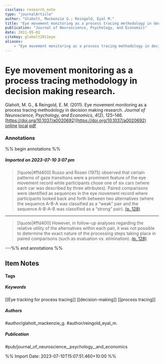 ```yaml
---
cssclass: research_note
type: "journalArticle"
author: "Glaholt, Mackenzie G.; Reingold, Eyal M."
title: "Eye movement monitoring as a process tracing methodology in decision making research."
publication: "Journal of Neuroscience, Psychology, and Economics"
date: 2011-05-01
citekey: glaholt2011eye
aliases: 
    - "Eye movement monitoring as a process tracing methodology in decision making research."
---
```


# Eye movement monitoring as a process tracing methodology in decision making research.

Glaholt, M. G., & Reingold, E. M. (2011). Eye movement monitoring as a process tracing methodology in decision making research. _Journal of Neuroscience, Psychology, and Economics_, _4_(2), 125–146. [https://doi.org/10.1037/a0020692](https://doi.org/10.1037/a0020692)
[online](http://zotero.org/users/local/kZl3QdXV/items/J69IHDJQ) [local](zotero://select/library/items/J69IHDJQ) [pdf](file:///home/gjc216/Zotero/storage/JEABJDVM/Glaholt%20and%20Reingold%20-%202011%20-%20Eye%20movement%20monitoring%20as%20a%20process%20tracing%20metho.pdf)
 

 
### Annotations

%% begin annotations %%
##### Imported on 2023-07-10 3:07 pm
>[!quote|#ffd400]
>Russo and Rosen (1975) observed that certain patterns of gaze transitions were a prominent feature of the eye movement record while participants chose one of six cars (where each car was described by three attributes). Paired comparisons were identified as sequences in the eye movement record where participants looked back and forth between two alternatives (where the sequence A-B-A was classified as a “weak” pair and the sequence A-B-A-B was classified as a “strong” pair). [(p. 128)](zotero://open-pdf/library/items/JEABJDVM?page=128&annotation=3NGZIG2H)

---
>[!quote|#ffd400]
>However, in follow-up analyses regarding the relative utility of the alternatives within each pair, it was not possible to determine the exact nature of the processing steps taking place in paired comparisons (such as evaluation vs. elimination). [(p. 128)](zotero://open-pdf/library/items/JEABJDVM?page=128&annotation=6VEXK795)

---%% end annotations %%

## Item Notes

#### Tags

##### Keywords

[[Eye tracking for process tracing]] [[decision-making]] [[process tracing]]

##### Authors

#author/glaholt_mackenzie_g. #author/reingold_eyal_m.

##### Publication

#pub/journal_of_neuroscience,_psychology,_and_economics


%% Import Date: 2023-07-10T15:07:51.460+10:00 %%
